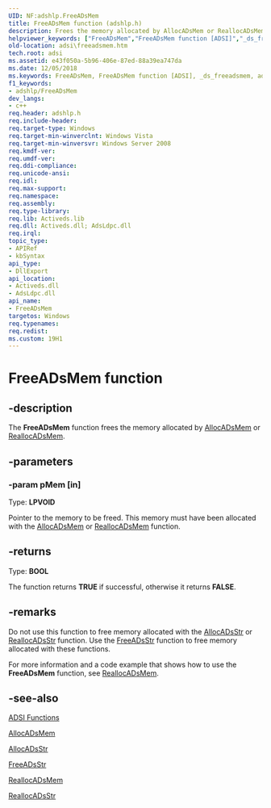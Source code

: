 ```yaml
---
UID: NF:adshlp.FreeADsMem
title: FreeADsMem function (adshlp.h)
description: Frees the memory allocated by AllocADsMem or ReallocADsMem.helpviewer_keywords: ["FreeADsMem","FreeADsMem function [ADSI]","_ds_freeadsmem","adshlp/FreeADsMem","adsi.freeadsmem"]
old-location: adsi\freeadsmem.htm
tech.root: adsi
ms.assetid: e43f050a-5b96-406e-87ed-88a39ea747da
ms.date: 12/05/2018
ms.keywords: FreeADsMem, FreeADsMem function [ADSI], _ds_freeadsmem, adshlp/FreeADsMem, adsi.freeadsmem
f1_keywords:
- adshlp/FreeADsMem
dev_langs:
- c++
req.header: adshlp.h
req.include-header: 
req.target-type: Windows
req.target-min-winverclnt: Windows Vista
req.target-min-winversvr: Windows Server 2008
req.kmdf-ver: 
req.umdf-ver: 
req.ddi-compliance: 
req.unicode-ansi: 
req.idl: 
req.max-support: 
req.namespace: 
req.assembly: 
req.type-library: 
req.lib: Activeds.lib
req.dll: Activeds.dll; AdsLdpc.dll
req.irql: 
topic_type:
- APIRef
- kbSyntax
api_type:
- DllExport
api_location:
- Activeds.dll
- AdsLdpc.dll
api_name:
- FreeADsMem
targetos: Windows
req.typenames: 
req.redist: 
ms.custom: 19H1
---
```


# FreeADsMem function


## -description


The <b>FreeADsMem</b> function frees the memory allocated by  <a href="https://docs.microsoft.com/windows/desktop/api/adshlp/nf-adshlp-allocadsmem">AllocADsMem</a> or <a href="https://docs.microsoft.com/windows/desktop/api/adshlp/nf-adshlp-reallocadsmem">ReallocADsMem</a>.


## -parameters




### -param pMem [in]

Type: <b>LPVOID</b>

Pointer to the memory to be freed. This memory must have been allocated with the <a href="https://docs.microsoft.com/windows/desktop/api/adshlp/nf-adshlp-allocadsmem">AllocADsMem</a> or <a href="https://docs.microsoft.com/windows/desktop/api/adshlp/nf-adshlp-reallocadsmem">ReallocADsMem</a> function.


## -returns



Type: <b>BOOL</b>

The function returns <b>TRUE</b> if successful, otherwise it returns <b>FALSE</b>.




## -remarks



Do not use this  function to free memory allocated with the <a href="https://docs.microsoft.com/windows/desktop/api/adshlp/nf-adshlp-allocadsstr">AllocADsStr</a> or <a href="https://docs.microsoft.com/windows/desktop/api/adshlp/nf-adshlp-reallocadsstr">ReallocADsStr</a> function. Use the  <a href="https://docs.microsoft.com/windows/desktop/api/adshlp/nf-adshlp-freeadsstr">FreeADsStr</a> function to free memory allocated with these functions.

For more information and  a code example that shows how to use the <b>FreeADsMem</b> function, see <a href="https://docs.microsoft.com/windows/desktop/api/adshlp/nf-adshlp-reallocadsmem">ReallocADsMem</a>.




## -see-also




<a href="https://docs.microsoft.com/windows/desktop/ADSI/adsi-functions">ADSI Functions</a>



<a href="https://docs.microsoft.com/windows/desktop/api/adshlp/nf-adshlp-allocadsmem">AllocADsMem</a>



<a href="https://docs.microsoft.com/windows/desktop/api/adshlp/nf-adshlp-allocadsstr">AllocADsStr</a>



<a href="https://docs.microsoft.com/windows/desktop/api/adshlp/nf-adshlp-freeadsstr">FreeADsStr</a>



<a href="https://docs.microsoft.com/windows/desktop/api/adshlp/nf-adshlp-reallocadsmem">ReallocADsMem</a>



<a href="https://docs.microsoft.com/windows/desktop/api/adshlp/nf-adshlp-reallocadsstr">ReallocADsStr</a>
 

 

